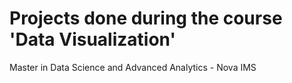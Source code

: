 # Projects done during the course 'Data Visualization'
Master in Data Science and Advanced Analytics - Nova IMS
